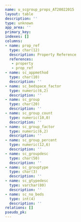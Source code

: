```yaml
---
name: u_scgroup_props_AT20022015
layout: table
description: ''
type: unknown
app_area: ''
primary_key: 
indexes: []
columns:
- name: prop_ref
  type: char(12)
  description: Property Reference
  references:
   - property
   - prop_ref
- name: sc_appmethod
  type: char(10)
  description: ''
- name: sc_bedspace_factor
  type: numeric(6,2)
  description: ''
- name: sc_group
  type: char(20)
  description: ''
- name: sc_group_count
  type: numeric(10,0)
  description: ''
- name: sc_group_factor
  type: numeric(6,2)
  description: ''
- name: sc_group_percent
  type: numeric(12,6)
  description: ''
- name: sc_groupdesc
  type: char(50)
  description: ''
- name: sc_grouptype
  type: char(3)
  description: ''
- name: sc_gtypedesc
  type: varchar(80)
  description: ''
- name: sc_no_beds
  type: int(4)
  description: ''
relations: []
pseudo_pk: 
---
```


